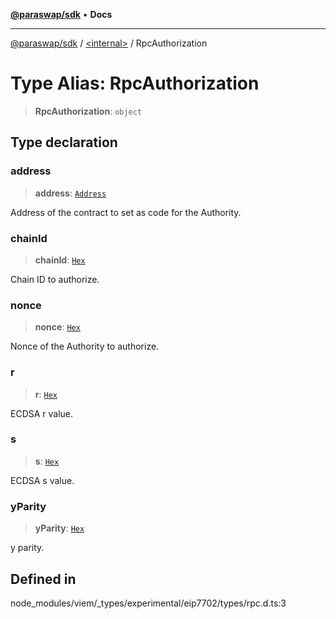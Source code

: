 [**@paraswap/sdk**](../../README.md) • **Docs**

***

[@paraswap/sdk](../../globals.md) / [\<internal\>](../README.md) / RpcAuthorization

# Type Alias: RpcAuthorization

> **RpcAuthorization**: `object`

## Type declaration

### address

> **address**: [`Address`](Address.md)

Address of the contract to set as code for the Authority.

### chainId

> **chainId**: [`Hex`](Hex.md)

Chain ID to authorize.

### nonce

> **nonce**: [`Hex`](Hex.md)

Nonce of the Authority to authorize.

### r

> **r**: [`Hex`](Hex.md)

ECDSA r value.

### s

> **s**: [`Hex`](Hex.md)

ECDSA s value.

### yParity

> **yParity**: [`Hex`](Hex.md)

y parity.

## Defined in

node\_modules/viem/\_types/experimental/eip7702/types/rpc.d.ts:3
